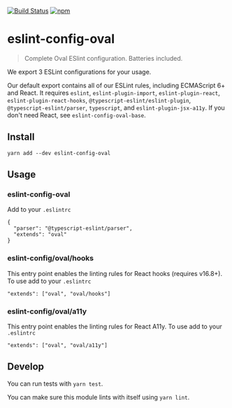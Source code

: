[![Build Status](https://travis-ci.org/OvalMoney/javascript.svg?branch=master)](https://travis-ci.org/OvalMoney/javascript) [![npm](https://img.shields.io/npm/v/eslint-config-oval.svg?style=flat)](https://www.npmjs.com/package/eslint-config-oval)

# eslint-config-oval

> Complete Oval ESlint configuration. Batteries included.

We export 3 ESLint configurations for your usage.

Our default export contains all of our ESLint rules, including ECMAScript 6+ and React. It requires `eslint`, `eslint-plugin-import`, `eslint-plugin-react`, `eslint-plugin-react-hooks`, `@typescript-eslint/eslint-plugin`, `@typescript-eslint/parser`, `typescript`, and `eslint-plugin-jsx-a11y`. If you don't need React, see `eslint-config-oval-base`.

## Install

```
yarn add --dev eslint-config-oval
```

## Usage

### eslint-config-oval

Add to your `.eslintrc`
```
{
  "parser": "@typescript-eslint/parser",
  "extends": "oval"
}
```

### eslint-config/oval/hooks

This entry point enables the linting rules for React hooks (requires v16.8+).
To use add to your `.eslintrc`
```
"extends": ["oval", "oval/hooks"]
```

### eslint-config/oval/a11y

This entry point enables the linting rules for React A11y.
To use add to your `.eslintrc`
```
"extends": ["oval", "oval/a11y"]
```

## Develop

You can run tests with `yarn test`.

You can make sure this module lints with itself using `yarn lint`.

